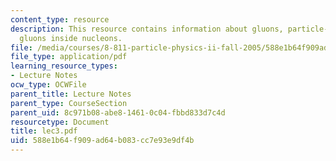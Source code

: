 ```yaml
---
content_type: resource
description: This resource contains information about gluons, particle-antiparticle,
  gluons inside nucleons.
file: /media/courses/8-811-particle-physics-ii-fall-2005/588e1b64f909ad64b083cc7e93e9df4b_lec3.pdf
file_type: application/pdf
learning_resource_types:
- Lecture Notes
ocw_type: OCWFile
parent_title: Lecture Notes
parent_type: CourseSection
parent_uid: 8c971b08-abe8-1461-0c04-fbbd833d7c4d
resourcetype: Document
title: lec3.pdf
uid: 588e1b64-f909-ad64-b083-cc7e93e9df4b
---
```

